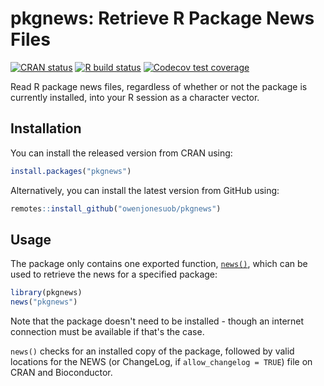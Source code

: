
# pkgnews: Retrieve R Package News Files

<!-- badges: start -->
[![CRAN status](https://www.r-pkg.org/badges/version/pkgnews)](https://CRAN.R-project.org/package=pkgnews)
[![R build status](https://github.com/owenjonesuob/pkgnews/workflows/R-CMD-check/badge.svg)](https://github.com/owenjonesuob/pkgnews/actions)
[![Codecov test coverage](https://codecov.io/gh/owenjonesuob/pkgnews/branch/main/graph/badge.svg)](https://codecov.io/gh/owenjonesuob/pkgnews?branch=main)
<!-- badges: end -->

Read R package news files, regardless of whether or not the package is currently installed, into your R session as a character vector.


## Installation

You can install the released version from CRAN using:

```r
install.packages("pkgnews")
```


Alternatively, you can install the latest version from GitHub using:

```r
remotes::install_github("owenjonesuob/pkgnews")
```


## Usage

The package only contains one exported function, [`news()`](R/news.R), which can be used to retrieve the news for a specified package:

```r
library(pkgnews)
news("pkgnews")
```

Note that the package doesn't need to be installed - though an internet connection must be available if that's the case.

`news()` checks for an installed copy of the package, followed by valid locations for the NEWS (or ChangeLog, if `allow_changelog = TRUE`) file on CRAN and Bioconductor.
